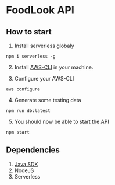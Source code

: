 # FoodLook API

## How to start

1. Install serverless globaly
```
npm i serverless -g
```

2. Install [AWS-CLI](https://docs.aws.amazon.com/cli/latest/userguide/getting-started-install.html) in your machine.

3. Configure your AWS-CLI
```
aws configure
```
4. Generate some testing data
```
npm run db:latest
```
5. You should now be able to start the API
```
npm start
```

## Dependencies
1. [Java SDK](https://www.ibm.com/support/pages/java-sdk-downloads-version-80)
2. NodeJS
3. Serverless
